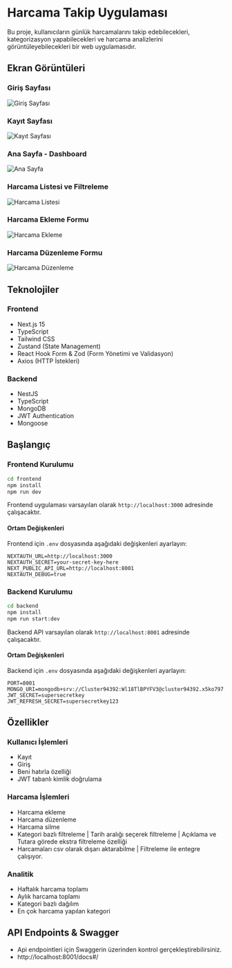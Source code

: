 # Harcama Takip Uygulaması

Bu proje, kullanıcıların günlük harcamalarını takip edebilecekleri, kategorizasyon yapabilecekleri ve harcama analizlerini görüntüleyebilecekleri bir web uygulamasıdır.

## Ekran Görüntüleri

### Giriş Sayfası
![Giriş Sayfası](frontend-gorselleri/1.png)

### Kayıt Sayfası
![Kayıt Sayfası](frontend-gorselleri/2.png)

### Ana Sayfa - Dashboard
![Ana Sayfa](frontend-gorselleri/3.png)

### Harcama Listesi ve Filtreleme
![Harcama Listesi](frontend-gorselleri/4.png)

### Harcama Ekleme Formu
![Harcama Ekleme](frontend-gorselleri/5.png)

### Harcama Düzenleme Formu
![Harcama Düzenleme](frontend-gorselleri/6.png)

## Teknolojiler

### Frontend
- Next.js 15
- TypeScript
- Tailwind CSS
- Zustand (State Management)
- React Hook Form & Zod (Form Yönetimi ve Validasyon)
- Axios (HTTP İstekleri)

### Backend
- NestJS
- TypeScript
- MongoDB
- JWT Authentication
- Mongoose

## Başlangıç

### Frontend Kurulumu

```bash
cd frontend
npm install
npm run dev
```

Frontend uygulaması varsayılan olarak `http://localhost:3000` adresinde çalışacaktır.

#### Ortam Değişkenleri

Frontend için `.env` dosyasında aşağıdaki değişkenleri ayarlayın:

```env
NEXTAUTH_URL=http://localhost:3000
NEXTAUTH_SECRET=your-secret-key-here
NEXT_PUBLIC_API_URL=http://localhost:8001
NEXTAUTH_DEBUG=true
```

### Backend Kurulumu

```bash
cd backend
npm install
npm run start:dev
```

Backend API varsayılan olarak `http://localhost:8001` adresinde çalışacaktır.

#### Ortam Değişkenleri

Backend için `.env` dosyasında aşağıdaki değişkenleri ayarlayın:

```env
PORT=8001
MONGO_URI=mongodb+srv://Cluster94392:Wl18TlBPYFV3@cluster94392.x5ko797.mongodb.net/nestdb
JWT_SECRET=supersecretkey
JWT_REFRESH_SECRET=supersecretkey123
```

## Özellikler

### Kullanıcı İşlemleri
- Kayıt
- Giriş
- Beni hatırla özelliği
- JWT tabanlı kimlik doğrulama

### Harcama İşlemleri
- Harcama ekleme
- Harcama düzenleme
- Harcama silme
- Kategori bazlı filtreleme | Tarih aralığı seçerek filtreleme | Açıklama ve Tutara görede ekstra filtreleme özelliği
- Harcamaları csv olarak dışarı aktarabilme | Filtreleme ile entegre çalışıyor.

### Analitik
- Haftalık harcama toplamı
- Aylık harcama toplamı
- Kategori bazlı dağılım
- En çok harcama yapılan kategori

## API Endpoints & Swagger
- Api endpointleri için Swaggerin üzerinden kontrol gerçekleştirebilirsiniz. 
- http://localhost:8001/docs#/
